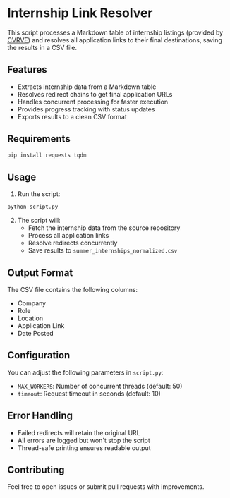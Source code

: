 # Internship Link Resolver

This script processes a Markdown table of internship listings (provided by [CVRVE](https://github.com/cvrve/Summer2025-Internships/tree/dev)) and resolves all application links to their final destinations, saving the results in a CSV file.

## Features

- Extracts internship data from a Markdown table
- Resolves redirect chains to get final application URLs
- Handles concurrent processing for faster execution
- Provides progress tracking with status updates
- Exports results to a clean CSV format

## Requirements

```bash
pip install requests tqdm
```

## Usage

1. Run the script:
```bash
python script.py
```

2. The script will:
   - Fetch the internship data from the source repository
   - Process all application links
   - Resolve redirects concurrently
   - Save results to `summer_internships_normalized.csv`

## Output Format

The CSV file contains the following columns:
- Company
- Role
- Location
- Application Link
- Date Posted

## Configuration

You can adjust the following parameters in `script.py`:
- `MAX_WORKERS`: Number of concurrent threads (default: 50)
- `timeout`: Request timeout in seconds (default: 10)

## Error Handling

- Failed redirects will retain the original URL
- All errors are logged but won't stop the script
- Thread-safe printing ensures readable output

## Contributing

Feel free to open issues or submit pull requests with improvements.